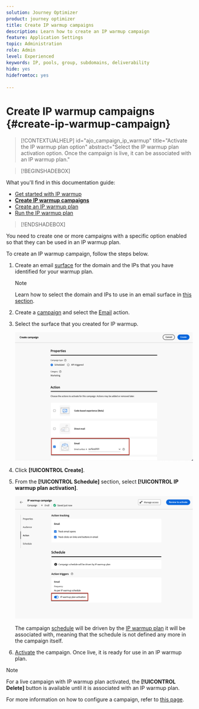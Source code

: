 ```yaml
---
solution: Journey Optimizer
product: journey optimizer
title: Create IP warmup campaigns
description: Learn how to create an IP warmup campaign
feature: Application Settings
topic: Administration
role: Admin
level: Experienced
keywords: IP, pools, group, subdomains, deliverability
hide: yes
hidefromtoc: yes

---
```

# Create IP warmup campaigns {#create-ip-warmup-campaign}

>[!CONTEXTUALHELP]
>id="ajo_campaign_ip_warmup"
>title="Activate the IP warmup plan option"
>abstract="Select the IP warmup plan activation option. Once the campaign is live, it can be associated with an IP warmup plan."

>[!BEGINSHADEBOX]

What you'll find in this documentation guide:

* [Get started with IP warmup](ip-warmup-gs.md)
* **[Create IP warmup campaigns](ip-warmup-campaign.md)**
* [Create an IP warmup plan](ip-warmup-plan.md)
* [Run the IP warmup plan](ip-warmup-running.md)

>[!ENDSHADEBOX]

You need to create one or more campaigns with a specific option enabled so that they can be used in an IP warmup plan.

To create an IP warmup campaign, follow the steps below.

1. Create an email [surface](channel-surfaces.md) for the domain and the IPs that you have identified for your warmup plan.<!--how do you identify these or who does it at the customer level?-->

    >[!NOTE]
    >
    >Learn how to select the domain and IPs to use in an email surface in [this section](../email/email-settings.md#subdomains-and-ip-pools).

1. Create a [campaign](../campaigns/create-campaign.md) and select the [Email](../email/create-email.md#create-email-journey-campaign) action.

1. Select the surface that you created for IP warmup.

    ![](assets/ip-warmup-campaign-surface.png)

    <!--You must use the same surface as the one that will be used for the asociated IP warmup plan. [Learn how to create an IP warmup plan](#create-ip-warmup-plan)-->

1. Click **[!UICONTROL Create]**.

1. From the **[!UICONTROL Schedule]** section, select **[!UICONTROL IP warmup plan activation]**.

    ![](assets/ip-warmup-campaign-plan-activation.png)

    The campaign [schedule](../campaigns/create-campaign.md#schedule) will be driven by the [IP warmup plan](ip-warmup-plan.md) it will be associated with, meaning that the schedule is not defined any more in the campaign itself.

1. [Activate](../campaigns/review-activate-campaign.md) the campaign. Once live, it is ready for use in an IP warmup plan.

>[!NOTE]
>
>For a live campaign with IP warmup plan activated, the **[!UICONTROL Delete]** button is available until it is associated with an IP warmup plan.

For more information on how to configure a campaign, refer to [this page](../campaigns/get-started-with-campaigns.md).

<!--Any recommendations when defining an audience? i.e do you have to include all your database or a limited number or according to your Excel file?-->

